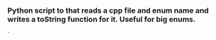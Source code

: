 ### Python script to that reads a cpp file and enum name and writes a toString function for it. Useful for big enums.
`